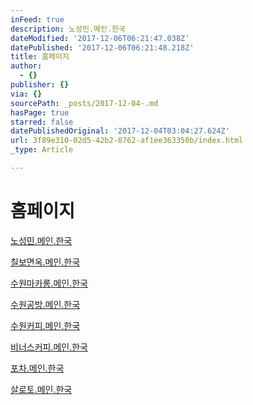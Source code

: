 ```yaml
---
inFeed: true
description: 노성민.메인.한국
dateModified: '2017-12-06T06:21:47.038Z'
datePublished: '2017-12-06T06:21:48.218Z'
title: 홈페이지
author:
  - {}
publisher: {}
via: {}
sourcePath: _posts/2017-12-04-.md
hasPage: true
starred: false
datePublishedOriginal: '2017-12-04T03:04:27.624Z'
url: 3f89e310-02d5-42b2-8762-af1ee363350b/index.html
_type: Article

---
```

# **홈페이지**

[노성민.메인.한국][0]

[칠보면옥.메인.한국][1]

[수원마카롱.메인.한국][2]

[수원공방.메인.한국][3]

[수원커피.메인.한국][4]

[비너스커피.메인.한국][5]

[포차.메인.한국][6]

[살로토.메인.한국][7]

[0]: http://노성민.메인.한국/
[1]: http://칠보면옥.메인.한국/
[2]: http://수원마카롱.메인.한국/
[3]: http://수원공방.메인.한국/
[4]: http://수원커피.메인.한국/
[5]: http://비너스커피.메인.한국/
[6]: http://포차.메인.한국/
[7]: http://살로토.메인.한국/